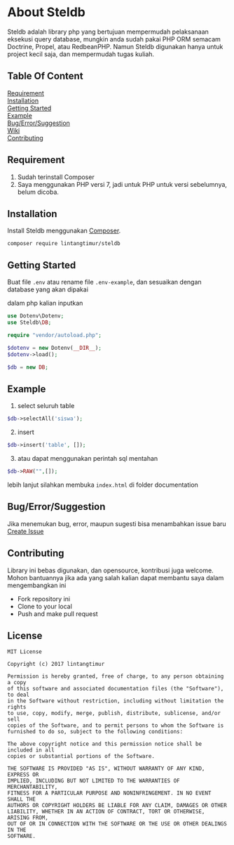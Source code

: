 # About Steldb
Steldb adalah library php yang bertujuan mempermudah pelaksanaan eksekusi query database, mungkin anda sudah pakai PHP ORM semacam Doctrine, Propel, atau RedbeanPHP.
Namun Steldb digunakan hanya untuk project kecil saja, dan mempermudah tugas kuliah.

## Table Of Content

[Requirement](#requirement)  
[Installation](#installation)  
[Getting Started](#getting-started)  
[Example](#example)  
[Bug/Error/Suggestion](#bugerrorsuggestion)  
[Wiki](https://github.com/lintangtimur/Steldb/wiki)  
[Contributing](#contributing)  
## Requirement
1. Sudah terinstall Composer
2. Saya menggunakan PHP versi 7, jadi untuk PHP untuk versi sebelumnya, belum dicoba.

## Installation
Install Steldb menggunakan [Composer](https://getcomposer.org/).

<code>composer require lintangtimur/steldb </code>

## Getting Started
Buat file ```.env``` atau rename file ```.env-example```, dan sesuaikan dengan database yang akan dipakai

dalam php kalian inputkan
```php
use Dotenv\Dotenv;
use Steldb\DB;

require "vendor/autoload.php";

$dotenv = new Dotenv(__DIR__);
$dotenv->load();

$db = new DB;
```

## Example
1. select seluruh table
```php
$db->selectAll('siswa');
```
2. insert
```php
$db->insert('table', []);
```
3. atau dapat menggunakan perintah sql mentahan
```php
$db->RAW("",[]);
```

lebih lanjut silahkan membuka ```index.html``` di folder documentation
## Bug/Error/Suggestion
Jika menemukan bug, error, maupun sugesti bisa menambahkan issue baru
[Create Issue](https://github.com/lintangtimur/Steldb/issues)

## Contributing
Library ini bebas digunakan, dan opensource, kontribusi juga welcome. Mohon bantuannya jika ada yang salah kalian dapat membantu saya dalam mengembangkan ini
- Fork repository ini
- Clone to your local
- Push and make pull request

## License
```
MIT License

Copyright (c) 2017 lintangtimur

Permission is hereby granted, free of charge, to any person obtaining a copy
of this software and associated documentation files (the "Software"), to deal
in the Software without restriction, including without limitation the rights
to use, copy, modify, merge, publish, distribute, sublicense, and/or sell
copies of the Software, and to permit persons to whom the Software is
furnished to do so, subject to the following conditions:

The above copyright notice and this permission notice shall be included in all
copies or substantial portions of the Software.

THE SOFTWARE IS PROVIDED "AS IS", WITHOUT WARRANTY OF ANY KIND, EXPRESS OR
IMPLIED, INCLUDING BUT NOT LIMITED TO THE WARRANTIES OF MERCHANTABILITY,
FITNESS FOR A PARTICULAR PURPOSE AND NONINFRINGEMENT. IN NO EVENT SHALL THE
AUTHORS OR COPYRIGHT HOLDERS BE LIABLE FOR ANY CLAIM, DAMAGES OR OTHER
LIABILITY, WHETHER IN AN ACTION OF CONTRACT, TORT OR OTHERWISE, ARISING FROM,
OUT OF OR IN CONNECTION WITH THE SOFTWARE OR THE USE OR OTHER DEALINGS IN THE
SOFTWARE.
```
